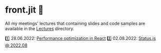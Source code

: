 # front.jit 🚀

All my meetings' lectures that containing slides and code samples are available in the [Lectures](/src/lectures) directory.

:one: 28.06.2022: [Performance optimization in React](/src/lectures/performance-optimization/)
:two: 02.08.2022: [Status.js @ 2022.08](/src/lectures//status.js%402022.08/)

